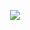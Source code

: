 <p align="center">
  <img src="https://capsule-render.vercel.app/api?text=Hey Everyone!🕹️&animation=fadeIn&type=waving&color=gradient&height=100&desc=Smooth%20Fade&descSize=20&descAlignY=65&descAlign=70&descColor=ffffff"/>
</p>
